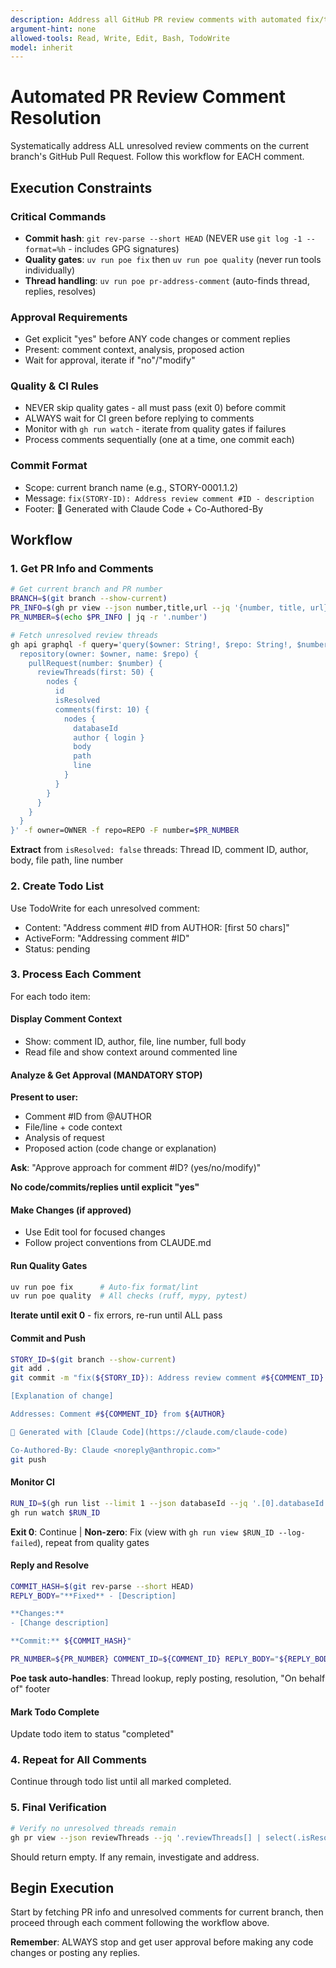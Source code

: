 ```yaml
---
description: Address all GitHub PR review comments with automated fix/test/commit/respond workflow
argument-hint: none
allowed-tools: Read, Write, Edit, Bash, TodoWrite
model: inherit
---
```


# Automated PR Review Comment Resolution

Systematically address ALL unresolved review comments on the current branch's GitHub Pull Request. Follow this workflow for EACH comment.

## Execution Constraints

### Critical Commands

- **Commit hash**: `git rev-parse --short HEAD` (NEVER use `git log -1 --format=%h` - includes GPG signatures)
- **Quality gates**: `uv run poe fix` then `uv run poe quality` (never run tools individually)
- **Thread handling**: `uv run poe pr-address-comment` (auto-finds thread, replies, resolves)

### Approval Requirements

- Get explicit "yes" before ANY code changes or comment replies
- Present: comment context, analysis, proposed action
- Wait for approval, iterate if "no"/"modify"

### Quality & CI Rules

- NEVER skip quality gates - all must pass (exit 0) before commit
- ALWAYS wait for CI green before replying to comments
- Monitor with `gh run watch` - iterate from quality gates if failures
- Process comments sequentially (one at a time, one commit each)

### Commit Format

- Scope: current branch name (e.g., STORY-0001.1.2)
- Message: `fix(STORY-ID): Address review comment #ID - description`
- Footer: 🤖 Generated with Claude Code + Co-Authored-By

## Workflow

### 1. Get PR Info and Comments

```bash
# Get current branch and PR number
BRANCH=$(git branch --show-current)
PR_INFO=$(gh pr view --json number,title,url --jq '{number, title, url}')
PR_NUMBER=$(echo $PR_INFO | jq -r '.number')

# Fetch unresolved review threads
gh api graphql -f query='query($owner: String!, $repo: String!, $number: Int!) {
  repository(owner: $owner, name: $repo) {
    pullRequest(number: $number) {
      reviewThreads(first: 50) {
        nodes {
          id
          isResolved
          comments(first: 10) {
            nodes {
              databaseId
              author { login }
              body
              path
              line
            }
          }
        }
      }
    }
  }
}' -f owner=OWNER -f repo=REPO -F number=$PR_NUMBER
```

**Extract** from `isResolved: false` threads: Thread ID, comment ID, author, body, file path, line number

### 2. Create Todo List

Use TodoWrite for each unresolved comment:

- Content: "Address comment #ID from AUTHOR: [first 50 chars]"
- ActiveForm: "Addressing comment #ID"
- Status: pending

### 3. Process Each Comment

For each todo item:

#### Display Comment Context
- Show: comment ID, author, file, line number, full body
- Read file and show context around commented line

#### Analyze & Get Approval (MANDATORY STOP)

**Present to user:**
- Comment #ID from @AUTHOR
- File/line + code context
- Analysis of request
- Proposed action (code change or explanation)

**Ask**: "Approve approach for comment #ID? (yes/no/modify)"

**No code/commits/replies until explicit "yes"**

#### Make Changes (if approved)
- Use Edit tool for focused changes
- Follow project conventions from CLAUDE.md

#### Run Quality Gates

```bash
uv run poe fix      # Auto-fix format/lint
uv run poe quality  # All checks (ruff, mypy, pytest)
```

**Iterate until exit 0** - fix errors, re-run until ALL pass

#### Commit and Push

```bash
STORY_ID=$(git branch --show-current)
git add .
git commit -m "fix(${STORY_ID}): Address review comment #${COMMENT_ID} - description

[Explanation of change]

Addresses: Comment #${COMMENT_ID} from ${AUTHOR}

🤖 Generated with [Claude Code](https://claude.com/claude-code)

Co-Authored-By: Claude <noreply@anthropic.com>"
git push
```

#### Monitor CI

```bash
RUN_ID=$(gh run list --limit 1 --json databaseId --jq '.[0].databaseId')
gh run watch $RUN_ID
```

**Exit 0**: Continue | **Non-zero**: Fix (view with `gh run view $RUN_ID --log-failed`), repeat from quality gates

#### Reply and Resolve

```bash
COMMIT_HASH=$(git rev-parse --short HEAD)
REPLY_BODY="**Fixed** - [Description]

**Changes:**
- [Change description]

**Commit:** ${COMMIT_HASH}"

PR_NUMBER=${PR_NUMBER} COMMENT_ID=${COMMENT_ID} REPLY_BODY="${REPLY_BODY}" uv run poe pr-address-comment
```

**Poe task auto-handles**: Thread lookup, reply posting, resolution, "On behalf of" footer

#### Mark Todo Complete

Update todo item to status "completed"

### 4. Repeat for All Comments

Continue through todo list until all marked completed.

### 5. Final Verification

```bash
# Verify no unresolved threads remain
gh pr view --json reviewThreads --jq '.reviewThreads[] | select(.isResolved == false)'
```

Should return empty. If any remain, investigate and address.

## Begin Execution

Start by fetching PR info and unresolved comments for current branch, then proceed through each comment following the workflow above.

**Remember**: ALWAYS stop and get user approval before making any code changes or posting any replies.
